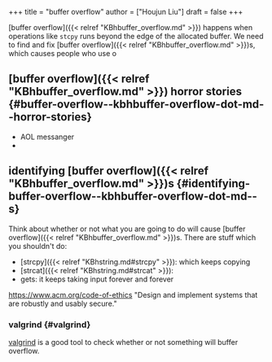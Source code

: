 +++
title = "buffer overflow"
author = ["Houjun Liu"]
draft = false
+++

[buffer overflow]({{< relref "KBhbuffer_overflow.md" >}}) happens when operations like `stcpy` runs beyond the edge of the allocated buffer. We need to find and fix [buffer overflow]({{< relref "KBhbuffer_overflow.md" >}})s, which causes people who use o


## [buffer overflow]({{< relref "KBhbuffer_overflow.md" >}}) horror stories {#buffer-overflow--kbhbuffer-overflow-dot-md--horror-stories}

-   AOL messanger
-


## identifying [buffer overflow]({{< relref "KBhbuffer_overflow.md" >}})s {#identifying-buffer-overflow--kbhbuffer-overflow-dot-md--s}

Think about whether or not what you are going to do will cause [buffer overflow]({{< relref "KBhbuffer_overflow.md" >}})s. There are stuff which you shouldn't do:

-   [strcpy]({{< relref "KBhstring.md#strcpy" >}}): which keeps copying
-   [strcat]({{< relref "KBhstring.md#strcat" >}}):
-   gets: it keeps taking input forever and forever

<https://www.acm.org/code-of-ethics> "Design and implement systems that are robustly and usably secure."


### valgrind {#valgrind}

[valgrind](#valgrind) is a good tool to check whether or not something will buffer overflow.
